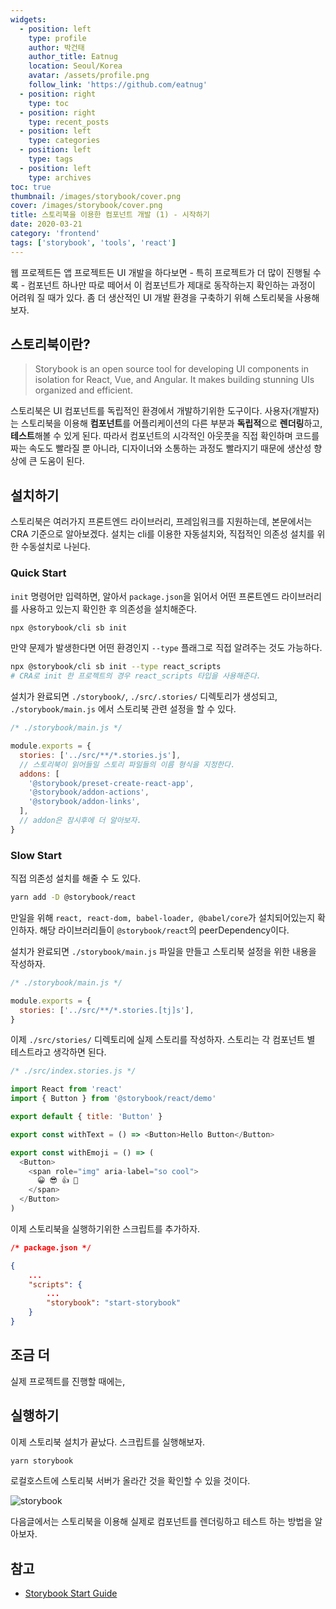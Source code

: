 ```yaml
---
widgets:
  - position: left
    type: profile
    author: 박건태
    author_title: Eatnug
    location: Seoul/Korea
    avatar: /assets/profile.png
    follow_link: 'https://github.com/eatnug'
  - position: right
    type: toc
  - position: right
    type: recent_posts
  - position: left
    type: categories
  - position: left
    type: tags
  - position: left
    type: archives
toc: true
thumbnail: /images/storybook/cover.png
cover: /images/storybook/cover.png
title: 스토리북을 이용한 컴포넌트 개발 (1) - 시작하기
date: 2020-03-21
category: 'frontend'
tags: ['storybook', 'tools', 'react']
---
```


웹 프로젝트든 앱 프로젝트든 UI 개발을 하다보면 - 특히 프로젝트가 더 많이 진행될 수록 - 컴포넌트 하나만 따로 떼어서 이 컴포넌트가 제대로 동작하는지 확인하는 과정이 어려워 질 때가 있다. 좀 더 생산적인 UI 개발 환경을 구축하기 위해 스토리북을 사용해보자.

<!-- more -->

## 스토리북이란?

> Storybook is an open source tool for developing UI components in isolation for React, Vue, and Angular. It makes building stunning UIs organized and efficient.

스토리북은 UI 컴포넌트를 독립적인 환경에서 개발하기위한 도구이다. 사용자(개발자)는 스토리북을 이용해 **컴포넌트**를 어플리케이션의 다른 부분과 **독립적**으로 **렌더링**하고, **테스트**해볼 수 있게 된다. 따라서 컴포넌트의 시각적인 아웃풋을 직접 확인하며 코드를 짜는 속도도 빨라질 뿐 아니라, 디자이너와 소통하는 과정도 빨라지기 때문에 생산성 향상에 큰 도움이 된다.

## 설치하기

스토리북은 여러가지 프론트엔드 라이브러리, 프레임워크를 지원하는데, 본문에서는 CRA 기준으로 알아보겠다. 설치는 cli를 이용한 자동설치와, 직접적인 의존성 설치를 위한 수동설치로 나뉜다.

### Quick Start

`init` 명령어만 입력하면, 알아서 `package.json`을 읽어서 어떤 프론트엔드 라이브러리를 사용하고 있는지 확인한 후 의존성을 설치해준다.

```bash
npx @storybook/cli sb init
```

만약 문제가 발생한다면 어떤 환경인지 `--type` 플래그로 직접 알려주는 것도 가능하다.

```bash
npx @storybook/cli sb init --type react_scripts
# CRA로 init 한 프로젝트의 경우 react_scripts 타입을 사용해준다.
```

설치가 완료되면 `./storybook/`, `./src/.stories/` 디렉토리가 생성되고, `./storybook/main.js` 에서 스토리북 관련 설정을 할 수 있다.

```js
/* ./storybook/main.js */

module.exports = {
  stories: ['../src/**/*.stories.js'],
  // 스토리북이 읽어들일 스토리 파일들의 이름 형식을 지정한다.
  addons: [
    '@storybook/preset-create-react-app',
    '@storybook/addon-actions',
    '@storybook/addon-links',
  ],
  // addon은 잠시후에 더 알아보자.
}
```

### Slow Start

직접 의존성 설치를 해줄 수 도 있다.

```bash
yarn add -D @storybook/react
```

만일을 위해 `react, react-dom, babel-loader, @babel/core`가 설치되어있는지 확인하자. 해당 라이브러리들이 `@storybook/react`의 peerDependency이다.

설치가 완료되면 `./storybook/main.js` 파일을 만들고 스토리북 설정을 위한 내용을 작성하자.

```js
/* ./storybook/main.js */

module.exports = {
  stories: ['../src/**/*.stories.[tj]s'],
}
```

이제 `./src/stories/` 디렉토리에 실제 스토리를 작성하자. 스토리는 각 컴포넌트 별 테스트라고 생각하면 된다.

```js
/* ./src/index.stories.js */

import React from 'react'
import { Button } from '@storybook/react/demo'

export default { title: 'Button' }

export const withText = () => <Button>Hello Button</Button>

export const withEmoji = () => (
  <Button>
    <span role="img" aria-label="so cool">
      😀 😎 👍 💯
    </span>
  </Button>
)
```

이제 스토리북을 실행하기위한 스크립트를 추가하자.

```json
/* package.json */

{
    ...
    "scripts": {
        ...
        "storybook": "start-storybook"
    }
}
```

## 조금 더

실제 프로젝트를 진행할 때에는, 
## 실행하기

이제 스토리북 설치가 끝났다. 스크립트를 실행해보자.

```bash
yarn storybook
```

로컬호스트에 스토리북 서버가 올라간 것을 확인할 수 있을 것이다.

![storybook](/images/storybook/storybook.png)

다음글에서는 스토리북을 이용해 실제로 컴포넌트를 렌더링하고 테스트 하는 방법을 알아보자.

## 참고

- [Storybook Start Guide](https://storybook.js.org/docs/basics/introduction/)
